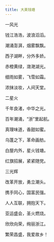 ```yaml
---
title: 大美钱塘
---
```

<!-- wp:paragraph -->
<p>一风光</p>
<!-- /wp:paragraph -->

<!-- wp:paragraph -->
<p>钱江浩浩，波浪滔滔。</p>
<!-- /wp:paragraph -->

<!-- wp:paragraph -->
<p>潮涌澎湃，烟雾飘飘。</p>
<!-- /wp:paragraph -->

<!-- wp:paragraph -->
<p>西子湖畔，分外多娇。</p>
<!-- /wp:paragraph -->

<!-- wp:paragraph -->
<p>赤橙黄绿，潋滟湖光。</p>
<!-- /wp:paragraph -->

<!-- wp:paragraph -->
<p>细雨如雾，飞雪如霜。</p>
<!-- /wp:paragraph -->

<!-- wp:paragraph -->
<p>浓抹淡妆，人间天堂。</p>
<!-- /wp:paragraph -->

<!-- wp:paragraph -->
<p>二星火</p>
<!-- /wp:paragraph -->

<!-- wp:paragraph -->
<p>千年良渚，中华之光。</p>
<!-- /wp:paragraph -->

<!-- wp:paragraph -->
<p>百年潮涌，“浙”里起航。</p>
<!-- /wp:paragraph -->

<!-- wp:paragraph -->
<p>真理味道，香甜如蜜。</p>
<!-- /wp:paragraph -->

<!-- wp:paragraph -->
<p>乌蓬之下，革命画舫。</p>
<!-- /wp:paragraph -->

<!-- wp:paragraph -->
<p>白屋内外，星火钱塘。</p>
<!-- /wp:paragraph -->

<!-- wp:paragraph -->
<p>红旗招展，紧紧随党。</p>
<!-- /wp:paragraph -->

<!-- wp:paragraph -->
<p>三光辉</p>
<!-- /wp:paragraph -->

<!-- wp:paragraph -->
<p>改革开放，勇立潮头。</p>
<!-- /wp:paragraph -->

<!-- wp:paragraph -->
<p>携手同心，国富民强。</p>
<!-- /wp:paragraph -->

<!-- wp:paragraph -->
<p>人人互联，拥抱天下。</p>
<!-- /wp:paragraph -->

<!-- wp:paragraph -->
<p>亚运盛会，圣火燃烧。</p>
<!-- /wp:paragraph -->

<!-- wp:paragraph -->
<p>欣欣向荣，绚丽浙江。</p>
<!-- /wp:paragraph -->

<!-- wp:paragraph -->
<p>繁荣昌盛，我爱故乡！</p>
<!-- /wp:paragraph -->
